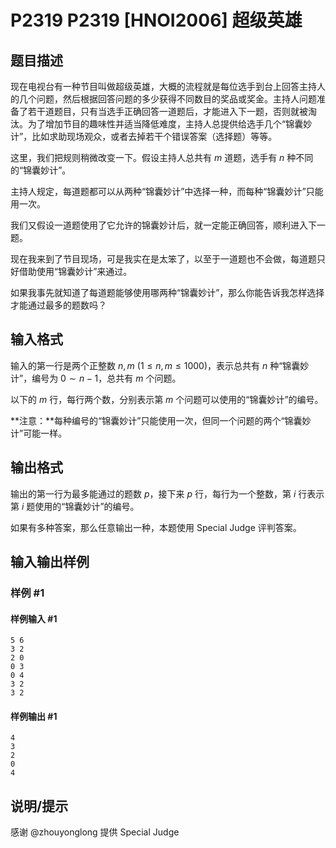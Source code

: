 # P2319 P2319 [HNOI2006] 超级英雄

## 题目描述

现在电视台有一种节目叫做超级英雄，大概的流程就是每位选手到台上回答主持人的几个问题，然后根据回答问题的多少获得不同数目的奖品或奖金。主持人问题准备了若干道题目，只有当选手正确回答一道题后，才能进入下一题，否则就被淘汰。为了增加节目的趣味性并适当降低难度，主持人总提供给选手几个“锦囊妙计”，比如求助现场观众，或者去掉若干个错误答案（选择题）等等。

这里，我们把规则稍微改变一下。假设主持人总共有 $m$ 道题，选手有 $n$ 种不同的“锦囊妙计”。

主持人规定，每道题都可以从两种“锦囊妙计”中选择一种，而每种“锦囊妙计”只能用一次。

我们又假设一道题使用了它允许的锦囊妙计后，就一定能正确回答，顺利进入下一题。

现在我来到了节目现场，可是我实在是太笨了，以至于一道题也不会做，每道题只好借助使用“锦囊妙计”来通过。

如果我事先就知道了每道题能够使用哪两种“锦囊妙计”，那么你能告诉我怎样选择才能通过最多的题数吗？

## 输入格式

输入的第一行是两个正整数 $n,m\ (1 \le n,m \le 1000)$，表示总共有 $n$ 种“锦囊妙计”，编号为 $0\sim n-1$，总共有 $m$ 个问题。


以下的 $m$ 行，每行两个数，分别表示第 $m$ 个问题可以使用的“锦囊妙计”的编号。

**注意：**每种编号的“锦囊妙计”只能使用一次，但同一个问题的两个“锦囊妙计”可能一样。

## 输出格式

输出的第一行为最多能通过的题数 $p$，接下来 $p$ 行，每行为一个整数，第 $i$ 行表示第 $i$ 题使用的“锦囊妙计”的编号。


如果有多种答案，那么任意输出一种，本题使用 Special Judge 评判答案。

## 输入输出样例

### 样例 #1

#### 样例输入 #1

```
5 6
3 2
2 0
0 3
0 4
3 2
3 2
```

#### 样例输出 #1

```
4
3
2
0
4
```

## 说明/提示

感谢 @zhouyonglong 提供 Special Judge
